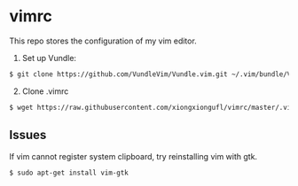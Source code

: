 # vimrc

This repo stores the configuration of my vim editor.

1. Set up Vundle:

```bash
$ git clone https://github.com/VundleVim/Vundle.vim.git ~/.vim/bundle/Vundle.vim
```

2. Clone .vimrc

```bash
$ wget https://raw.githubusercontent.com/xiongxiongufl/vimrc/master/.vimrc ~/
```

## Issues

If vim cannot register system clipboard, try reinstalling vim with gtk.

```bash
$ sudo apt-get install vim-gtk
```

